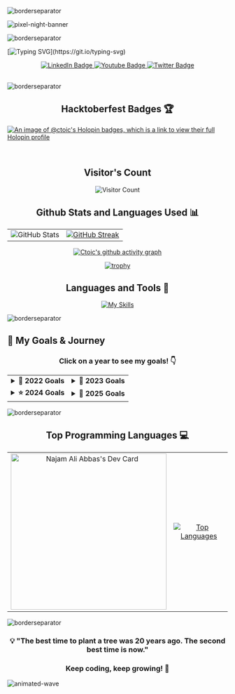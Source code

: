 ![borderseparator](https://github.com/Ctoic/Ctoic/assets/90936436/b0885c98-6e49-4365-93f1-fd2fcaed194c)

![pixel-night-banner](https://github.com/Ctoic/Ctoic/assets/90936436/fab74104-e85f-44fe-aa92-9eb7aba51e30)

![borderseparator](https://github.com/Ctoic/Ctoic/assets/90936436/b0885c98-6e49-4365-93f1-fd2fcaed194c)

[![Typing SVG](https://readme-typing-svg.demolab.com?font=Fira+Code&size=30&pause=1000&center=true&width=435&lines=Hello+Geeks!;I'm+Najam+Ali+Abbas;Dreamer+and+Doer;Sophomore+Computer+Science+Student;Passionate+About+Web+Development;Open-Source+Contributor;AI+and+Machine+Learning+Aspirant;Coding+is+My+Superpower;Embracing+Challenges;Knowledge+Grows+When+Shared;The+Journey+is+the+Reward;Keep+Building,+Keep+Learning!)](https://git.io/typing-svg)

<div id="header" align="center">
<div id="badges">
  <a href="https://www.linkedin.com/in/najam-ali-abbas-614211216/">
    <img src="https://img.shields.io/badge/LinkedIn-blue?style=for-the-badge&logo=linkedin&logoColor=white" alt="LinkedIn Badge"/>
  </a>
  <a href="https://www.youtube.com/channel/UC4ZY1JKm3nuqX3XcCf9l0xQ/featured">
    <img src="https://img.shields.io/badge/YouTube-red?style=for-the-badge&logo=youtube&logoColor=white" alt="Youtube Badge"/>
  </a>
  <a href="https://twitter.com/Ct0ic">
    <img src="https://img.shields.io/badge/Twitter-blue?style=for-the-badge&logo=twitter&logoColor=white" alt="Twitter Badge"/>
  </a>
</div>
</div>
<br>

![borderseparator](https://github.com/Ctoic/Ctoic/assets/90936436/ff2a1e28-a7ad-448e-a20e-cc3a62715e72)

<h2 align="center"> Hacktoberfest Badges 🏆</h2>
  
[![An image of @ctoic's Holopin badges, which is a link to view their full Holopin profile](https://holopin.me/ctoic)](https://holopin.io/@ctoic)

<br>
<div align="center">
<h2>Visitor's Count</h2>

![Visitor Count](https://profile-counter.glitch.me/{Ctoic}/count.svg) 

</div>

<div>
<h2 align="center"> Github Stats and Languages Used 📊 </h2>
</div>

<table>
  <tr>
    <td align="center">
      <img src="https://github-readme-stats.vercel.app/api?username=ctoic&show_icons=true&theme=gotham" alt="GitHub Stats" />
    </td>
    <td align="center">
      <a href="https://git.io/streak-stats">
        <img src="https://streak-stats.demolab.com/?user=ctoic&theme=gotham" alt="GitHub Streak" />
      </a>
    </td>
  </tr>
</table>

<div align="center">
    
[![Ctoic's github activity graph](https://github-readme-activity-graph.vercel.app/graph?username=ctoic&theme=gotham)](https://github.com/ctoic/github-readme-activity-graph)

</div>

<div align="center">
  
[![trophy](https://github-profile-trophy.vercel.app/?username=ctoic&theme=algolia)](https://github.com/ctoic/github-profile-trophy)

</div>

<div align="center"> 
  <h2>Languages and Tools 🧰</h2>
   
 [![My Skills](https://skillicons.dev/icons?i=py,c,cpp,java,cs,html,css,javascript,php,magento,bash,bootstrap,django,flask,docker,eclipse,figma,github,ai,linux,md,netlify,vim,visualstudio,&theme=dark&perline=12)](https://skillicons.dev)

</div>

![borderseparator](https://github.com/Ctoic/Ctoic/assets/90936436/b0885c98-6e49-4365-93f1-fd2fcaed194c)

## 🎯 My Goals & Journey

<div align="center">

### Click on a year to see my goals! 👇

<table>
  <tr>
    <td align="center">
      <details>
        <summary><strong>🎯 2022 Goals</strong></summary>
        <br>
        <ul align="left">
          <li>🎓 Complete first year of Computer Science with excellence</li>
          <li>💻 Learn fundamentals of programming (C++, Python)</li>
          <li>🌐 Build my first website</li>
          <li>📚 Read 12 programming books</li>
          <li>🤝 Join developer communities</li>
          <li>💪 Establish consistent study routine</li>
          <li>🏆 Participate in coding competitions</li>
          <li>📱 Create first mobile app prototype</li>
        </ul>
      </details>
    </td>
    <td align="center">
      <details>
        <summary><strong>🚀 2023 Goals</strong></summary>
        <br>
        <ul align="left">
          <li>🌟 Master web development (HTML, CSS, JavaScript)</li>
          <li>⚛️ Learn React and modern frameworks</li>
          <li>🐍 Dive deep into Python and Django</li>
          <li>🔥 Contribute to 5+ open source projects</li>
          <li>📈 Build and deploy 3 full-stack projects</li>
          <li>🎤 Give my first tech talk</li>
          <li>👥 Mentor junior developers</li>
          <li>💼 Complete first internship</li>
          <li>🏃‍♂️ Maintain work-life balance</li>
        </ul>
      </details>
    </td>
  </tr>
  <tr>
    <td align="center">
      <details>
        <summary><strong>⭐ 2024 Goals</strong></summary>
        <br>
        <ul align="left">
          <li>🇵🇰 Be among top contributors of Pakistan</li>
          <li>🌍 Contribute to Climate change mitigation project</li>
          <li>💰 Earn through freelancing and projects</li>
          <li>🤝 Build Open Source Community for Pakistan</li>
          <li>📈 Grow Pakistan Developer community on GitHub</li>
          <li>🎓 Conduct 10+ seminars and workshops for students</li>
          <li>🏋️ Go to gym daily and maintain fitness</li>
          <li>🚀 Build and launch a product</li>
          <li>💼 Start a business venture</li>
          <li>👨‍👩‍👧‍👦 Spend quality time with family</li>
          <li>🎉 Proud to be featured on <a href="https://www.instagram.com/p/CzHNzsrrVAt/?utm_source=ig_web_copy_link&igsh=MzRlODBiNWFlZA==">GitHub Education</a></li>
        </ul>
      </details>
    </td>
    <td align="center">
      <details>
        <summary><strong>🌟 2025 Goals</strong></summary>
        <br>
        <ul align="left">
          <li>🧠 Master AI/ML and contribute to innovative projects</li>
          <li>🌐 Launch SaaS product with global reach</li>
          <li>📚 Publish technical articles and tutorials</li>
          <li>🎯 Achieve 1000+ GitHub followers</li>
          <li>🏆 Win major hackathons and coding competitions</li>
          <li>💼 Scale business to 6-figure revenue</li>
          <li>🎓 Complete advanced certifications in cloud computing</li>
          <li>🌍 Speak at international tech conferences</li>
          <li>👥 Build team of 10+ developers</li>
          <li>📖 Write and publish a programming book</li>
          <li>🏠 Invest in real estate</li>
          <li>💪 Complete a marathon</li>
        </ul>
      </details>
    </td>
  </tr>
</table>

</div>

![borderseparator](https://github.com/Ctoic/Ctoic/assets/90936436/ff2a1e28-a7ad-448e-a20e-cc3a62715e72)

<div align="center">
  <h2>Top Programming Languages 💻</h2>
  <table>
    <tr>
      <td align="center">
        <a href="https://app.daily.dev/ctoic">
          <img src="https://api.daily.dev/devcards/v2/IksW1Yr2Dr3Z9v7uInnka.png?type=default&r=ifc" 
               width="356" alt="Najam Ali Abbas's Dev Card" />
        </a>
      </td>
      <td align="center">
        <a href="https://github.com/ctoic/github-readme-stats">
          <img src="https://github-readme-stats.vercel.app/api/top-langs/?username=ctoic&theme=gotham&langs_count=11" 
               alt="Top Languages" />
        </a>
      </td>
    </tr>
  </table>
</div>

![borderseparator](https://github.com/Ctoic/Ctoic/assets/90936436/ff2a1e28-a7ad-448e-a20e-cc3a62715e72)

<div align="center">
  
### 💡 "The best time to plant a tree was 20 years ago. The second best time is now." 
### Keep coding, keep growing! 🚀

</div>

![animated-wave](https://github.com/Ctoic/Ctoic/assets/90936436/f12da875-8704-4e89-80f8-31c42713adec)
